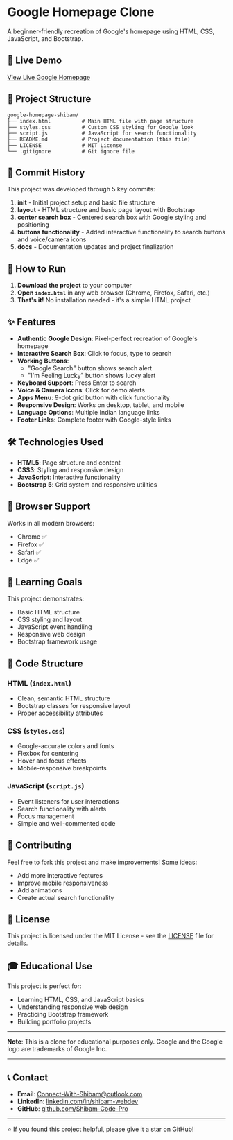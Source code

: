 # Google Homepage Clone

A beginner-friendly recreation of Google's homepage using HTML, CSS, JavaScript, and Bootstrap.


## 🚀 Live Demo

[View Live Google Homepage](https://google-homepage-shibam.netlify.app)


## 📁 Project Structure

```
google-homepage-shibam/
├── index.html          # Main HTML file with page structure
├── styles.css          # Custom CSS styling for Google look
├── script.js           # JavaScript for search functionality
├── README.md           # Project documentation (this file)
├── LICENSE             # MIT License
└── .gitignore          # Git ignore file
```

## 📝 Commit History

This project was developed through 5 key commits:

1. **init** - Initial project setup and basic file structure
2. **layout** - HTML structure and basic page layout with Bootstrap
3. **center search box** - Centered search box with Google styling and positioning
4. **buttons functionality** - Added interactive functionality to search buttons and voice/camera icons
5. **docs** - Documentation updates and project finalization

## 🚀 How to Run

1. **Download the project** to your computer
2. **Open `index.html`** in any web browser (Chrome, Firefox, Safari, etc.)
3. **That's it!** No installation needed - it's a simple HTML project

## ✨ Features

- **Authentic Google Design**: Pixel-perfect recreation of Google's homepage
- **Interactive Search Box**: Click to focus, type to search
- **Working Buttons**: 
  - "Google Search" button shows search alert
  - "I'm Feeling Lucky" button shows lucky alert
- **Keyboard Support**: Press Enter to search
- **Voice & Camera Icons**: Click for demo alerts
- **Apps Menu**: 9-dot grid button with click functionality
- **Responsive Design**: Works on desktop, tablet, and mobile
- **Language Options**: Multiple Indian language links
- **Footer Links**: Complete footer with Google-style links

## 🛠️ Technologies Used

- **HTML5**: Page structure and content
- **CSS3**: Styling and responsive design
- **JavaScript**: Interactive functionality
- **Bootstrap 5**: Grid system and responsive utilities

## 📱 Browser Support

Works in all modern browsers:
- Chrome ✅
- Firefox ✅
- Safari ✅
- Edge ✅

## 🎯 Learning Goals

This project demonstrates:
- Basic HTML structure
- CSS styling and layout
- JavaScript event handling
- Responsive web design
- Bootstrap framework usage

## 📝 Code Structure

### HTML (`index.html`)
- Clean, semantic HTML structure
- Bootstrap classes for responsive layout
- Proper accessibility attributes

### CSS (`styles.css`)
- Google-accurate colors and fonts
- Flexbox for centering
- Hover and focus effects
- Mobile-responsive breakpoints

### JavaScript (`script.js`)
- Event listeners for user interactions
- Search functionality with alerts
- Focus management
- Simple and well-commented code

## 🤝 Contributing

Feel free to fork this project and make improvements! Some ideas:
- Add more interactive features
- Improve mobile responsiveness
- Add animations
- Create actual search functionality

## 📄 License

This project is licensed under the MIT License - see the [LICENSE](LICENSE) file for details.

## 🎓 Educational Use

This project is perfect for:
- Learning HTML, CSS, and JavaScript basics
- Understanding responsive web design
- Practicing Bootstrap framework
- Building portfolio projects

---

**Note**: This is a clone for educational purposes only. Google and the Google logo are trademarks of Google Inc.


---

## 📞 Contact

- **Email**: Connect-With-Shibam@outlook.com
- **LinkedIn**: [linkedin.com/in/shibam-webdev](https://linkedin.com/in/shibam-webdev)
- **GitHub**: [github.com/Shibam-Code-Pro](https://github.com/Shibam-Code-Pro)

---

⭐ If you found this project helpful, please give it a star on GitHub!

